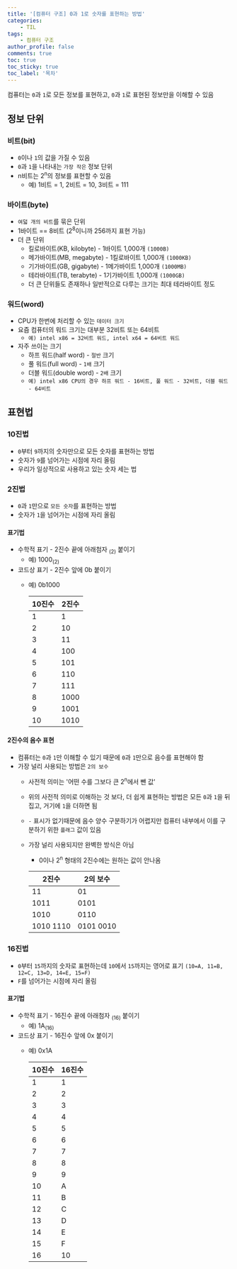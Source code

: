 ```yaml
---
title: '[컴퓨터 구조] 0과 1로 숫자를 표현하는 방법'
categories:
    - TIL
tags:
    - 컴퓨터 구조
author_profile: false
comments: true
toc: true
toc_sticky: true
toc_label: '목차'
---
```


컴퓨터는 `0`과 `1`로 모든 정보를 표현하고, `0`과 `1`로 표현된 정보만을 이해할 수 있음

## 정보 단위
### 비트(bit)
* `0`이나 `1`의 값을 가질 수 있음
* `0`과 `1`을 나타내는 `가장 작은` 정보 단위
* n비트는 2<sup>n</sup>의 정보를 표현할 수 있음 
  * 예) 1비트 = 1, 2비트 = 10, 3비트 = 111

### 바이트(byte)
* `여덟 개의 비트`를 묶은 단위
* 1바이트 == 8비트 (2<sup>8</sup>이니까 256까지 표현 가능)
* 더 큰 단위
  * 킬로바이트(KB, kilobyte) - 1바이트 1,000개 `(1000B)`
  * 메가바이트(MB, megabyte) - 1킬로바이트 1,000개 `(1000KB)`
  * 기가바이트(GB, gigabyte) - 1메가바이트 1,000개 `(1000MB)`
  * 테라바이트(TB, terabyte) - 1기가바이트 1,000개 `(1000GB)`
  * 더 큰 단위들도 존재하나 일반적으로 다루는 크기는 최대 테라바이트 정도

### 워드(word)
* CPU가 한번에 처리할 수 있는 `데이터 크기`
* 요즘 컴퓨터의 워드 크기는 대부분 32비트 또는 64비트
  * `예) intel x86 = 32비트 워드, intel x64 = 64비트 워드`
* 자주 쓰이는 크기
  * 하프 워드(half word) - `절반` 크기
  * 풀 워드(full word) - `1배` 크기
  * 더블 워드(double word) - `2배` 크기
  * `예) intel x86 CPU의 경우 하프 워드 - 16비트, 풀 워드 - 32비트, 더블 워드 - 64비트`

## 표현법
### 10진법
* `0`부터 `9`까지의 숫자만으로 모든 숫자를 표현하는 방법
* 숫자가 `9`를 넘어가는 시점에 자리 올림
* 우리가 일상적으로 사용하고 있는 숫자 세는 법

### 2진법
* `0`과 `1`만으로 `모든 숫자`를 표현하는 방법
* 숫자가 `1`을 넘어가는 시점에 자리 올림
#### 표기법
  * 수학적 표기 - 2진수 끝에 아래첨자 <sub>(2)</sub> 붙이기
    * 예) 1000<sub>(2)</sub>
  * 코드상 표기 - 2진수 앞에 0b 붙이기
    * 예) 0b1000

        | 10진수 | 2진수 |
        |--------|-------|
        | 1      | 1     |
        | 2      | 10    |
        | 3      | 11    |
        | 4      | 100   |
        | 5      | 101   |
        | 6      | 110   |
        | 7      | 111   |
        | 8      | 1000  |
        | 9      | 1001  |
        | 10     | 1010  |

#### 2진수의 음수 표현
* 컴퓨터는 `0`과 `1`만 이해할 수 있기 때문에 `0`과 `1`만으로 음수를 표현해야 함
* 가장 널리 사용되는 방법은 `2의 보수`
  * 사전적 의미는 '어떤 수를 그보다 큰 2<sup>n</sup>에서 뺀 값'
  * 위의 사전적 의미로 이해하는 것 보다, 더 쉽게 표현하는 방법은 모든 `0`과 `1`을 뒤집고, 거기에 `1`을 더하면 됨
  * `-` 표시가 없기때문에 음수 양수 구분하기가 어렵지만 컴퓨터 내부에서 이를 구분하기 위한 `플래그` 값이 있음
  * 가장 널리 사용되지만 완벽한 방식은 아님
    * 0이나 2<sup>n</sup> 형태의 2진수에는 원하는 값이 안나옴

    | 2진수     | 2의 보수  |
    |-----------|-----------|
    | 11        | 01        |
    | 1011      | 0101      |
    | 1010      | 0110      |
    | 1010 1110 | 0101 0010 |

### 16진법
* `0`부터 `15`까지의 숫자로 표현하는데 `10`에서 `15`까지는 영어로 표기 `(10=A, 11=B, 12=C, 13=D, 14=E, 15=F)`
* `F`를 넘어가는 시점에 자리 올림
#### 표기법
  * 수학적 표기 - 16진수 끝에 아래첨자 <sub>(16)</sub> 붙이기
    * 예) 1A<sub>(16)</sub>
  * 코드상 표기 - 16진수 앞에 0x 붙이기
    * 예) 0x1A

        | 10진수 | 16진수 |
        |--------|--------|
        | 1      | 1      |
        | 2      | 2      |
        | 3      | 3      |
        | 4      | 4      |
        | 5      | 5      |
        | 6      | 6      |
        | 7      | 7      |
        | 8      | 8      |
        | 9      | 9      |
        | 10     | A      |
        | 11     | B      |
        | 12     | C      |
        | 13     | D      |
        | 14     | E      |
        | 15     | F      |
        | 16     | 10     |